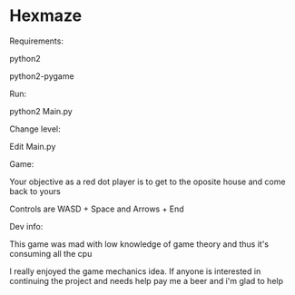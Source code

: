 Hexmaze
=======

Requirements:

python2

python2-pygame


Run:

python2 Main.py


Change level:

Edit Main.py


Game:

Your objective as a red dot player is to get to the oposite house and come back to yours

Controls are WASD + Space and Arrows + End

Dev info:

This game was mad with low knowledge of game theory and thus it's consuming all the cpu

I really enjoyed the game mechanics idea. If anyone is interested in continuing the project and needs help pay me a beer and i'm glad to help


